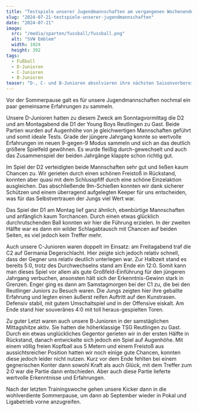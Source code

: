 ```yaml
---
title: "Testspiele unserer Jugendmannschaften am vergangenen Wochenende"
slug: "2024-07-21-testspiele-unserer-jugendmannschaften"
date: "2024-07-21"
image:
  src: "/media/sparten/fussball/fussball.png"
  alt: "SVW Emblem"
  width: 1024
  height: 392
tags:
  - Fußball
  - D-Junioren
  - C-Junioren
  - B-Junioren
teaser: "D-, C- und B-Junioren absolvieren ihre nächsten Saisonvorbereitungsspiele. Lest euch hier die Berichte zu den Spielen durch."
---
```

Vor der Sommerpause galt es für unsere Jugendmannschaften nochmal ein paar gemeinsame Erfahrungen zu sammeln.

Unsere D-Junioren hatten zu diesem Zweck am Sonntagvormittag die D2 und am Montagabend die D1 der Young Boys Reutlingen zu Gast. Beide Partien wurden auf Augenhöhe von je gleichwertigen Mannschaften geführt und somit ideale Tests. Grade der jüngere Jahrgang konnte so wertvolle Erfahrungen im neuen 9-gegen-9 Modus sammeln und sich an das deutlich größere Spielfeld gewöhnen. Es wurde fleißig durch-gewechselt und auch das Zusammenspiel der beiden Jahrgänge klappte schon richtig gut.

Im Spiel der D2 verteidigten beide Mannschaften sehr gut und ließen kaum Chancen zu. Wir gerieten durch einen schönen Freistoß in Rückstand, konnten aber quasi mit dem Schlusspfiff durch eine schöne Einzelaktion ausgleichen. Das abschließende 9m-Schießen konnten wir dank sicherer Schützen und einem überragend aufgelegten Keeper für uns entscheiden, was für das Selbstvertrauen der Jungs viel Wert war.

Das Spiel der D1 am Montag lief ganz ähnlich, ebenbürtige Mannschaften und anfänglich kaum Torchancen. Durch einen etwas glücklich durchrutschenden Ball konnten wir hier die Führung erzielen. In der zweiten Hälfte war es dann ein wilder Schlagabtausch mit Chancen auf beiden Seiten, es viel jedoch kein Treffer mehr.

Auch unsere C-Junioren waren doppelt im Einsatz: am Freitagabend traf die C2 auf Germania Degerschlacht. Hier zeigte sich jedoch relativ schnell, dass der Gegner uns relativ deutlich unterlegen war. Zur Halbzeit stand es bereits 5:0, trotz des Durchwechselns stand am Ende ein 12:0. Somit kann man dieses Spiel vor allem als gute Großfeld-Einführung für den jüngeren Jahrgang verbuchen, ansonsten hält sich der Erkenntnis-Gewinn stark in Grenzen. Enger ging es dann am Samstagmorgen bei der C1 zu, die bei den Reutlinger Juniors zu Besuch waren.
Die Jungs zeigten hier ihre geballte Erfahrung und legten einen äußerst reifen Auftritt auf den Kunstrasen. Defensiv stabil, mit gutem Umschaltspiel und in der Offensive eiskalt. Am Ende stand hier souveränes 4:0 mit toll heraus-gespielten Toren.

Zu guter Letzt waren auch unsere B-Junioren in der samstäglichen Mittagshitze aktiv. Sie hatten die höherklassige TSG Reutlingen zu Gast. Durch ein etwas unglückliches Gegentor gerieten wir in der ersten Hälfte in Rückstand, danach entwickelte sich jedoch ein Spiel auf Augenhöhe.
Mit einem völlig freien Kopfball aus 5 Metern und einem Freistoß aus aussichtsreicher Position hatten wir noch einige gute Chancen, konnten diese jedoch leider nicht nutzen. Kurz vor dem Ende fehlten bei einem gegnerischen Konter dann sowohl Kraft als auch Glück, mit dem Treffer zum 2:0 war die Partie dann entschieden. Aber auch diese Partie lieferte wertvolle Erkenntnisse und Erfahrungen.

Nach der letzten Trainingswoche gehen unsere Kicker dann in die wohlverdiente Sommerpause, um dann ab September wieder in Pokal und Ligabetrieb vorne anzugreifen.
